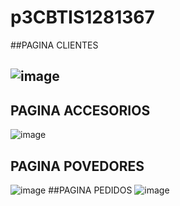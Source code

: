 # p3CBTIS1281367
##PAGINA CLIENTES
## ![image](https://github.com/user-attachments/assets/ecaf467d-c9ec-43fd-8f52-4162052ebebe)
## PAGINA ACCESORIOS
![image](https://github.com/user-attachments/assets/4498c5d5-c1b5-46cc-8f0c-0811312e8cdb)
## PAGINA POVEDORES
![image](https://github.com/user-attachments/assets/9661943f-841c-4fe1-829a-e1b6e08ceec1)
##PAGINA PEDIDOS
![image](https://github.com/user-attachments/assets/dfba5311-835a-46e4-a5a8-649db5f476fa)



